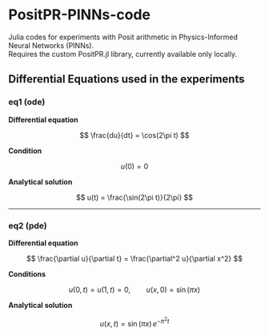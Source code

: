 # PositPR-PINNs-code

Julia codes for experiments with Posit arithmetic in Physics-Informed Neural Networks (PINNs).  
Requires the custom PositPR.jl library, currently available only locally.

## Differential Equations used in the experiments

### eq1 (ode)

**Differential equation**

$$
\frac{du}{dt} = \cos(2\pi t)
$$

**Condition**

$$
u(0) = 0
$$

**Analytical solution**

$$
u(t) = \frac{\sin(2\pi t)}{2\pi}
$$

---

### eq2 (pde)

**Differential equation**

$$
\frac{\partial u}{\partial t} = \frac{\partial^2 u}{\partial x^2}
$$

**Conditions**

$$
u(0,t) = u(1,t) = 0, \qquad u(x,0) = \sin(\pi x)
$$

**Analytical solution**

$$
u(x,t) = \sin(\pi x)\, e^{-\pi^2 t}
$$

